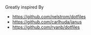 Greatly inspired By

 * https://github.com/nelstrom/dotfiles
 * https://github.com/carlhuda/janus
 * https://github.com/ryanb/dotfiles
